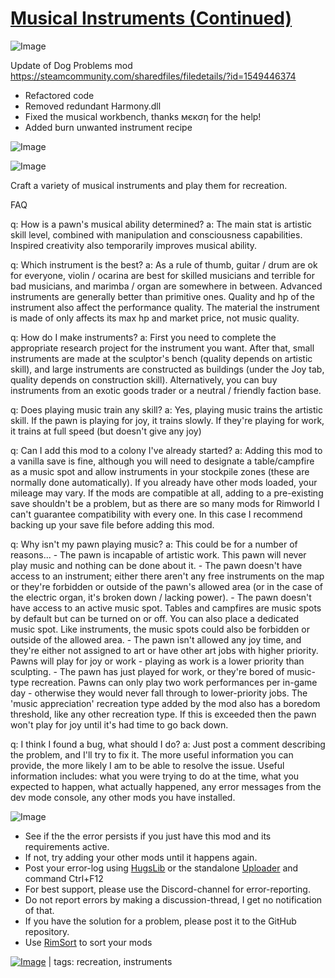 # [Musical Instruments (Continued)](https://steamcommunity.com/sharedfiles/filedetails/?id=2274558815)

![Image](https://i.imgur.com/buuPQel.png)

Update of Dog Problems mod
https://steamcommunity.com/sharedfiles/filedetails/?id=1549446374

- Refactored code
- Removed redundant Harmony.dll
- Fixed the musical workbench, thanks мєкση for the help!
- Added burn unwanted instrument recipe

![Image](https://i.imgur.com/pufA0kM.png)
	
![Image](https://i.imgur.com/Z4GOv8H.png)

Craft a variety of musical instruments and play them for recreation. 

FAQ

q: How is a pawn's musical ability determined?
a: The main stat is artistic skill level, combined with manipulation and consciousness capabilities. Inspired creativity also temporarily improves musical ability.

q: Which instrument is the best?
a: As a rule of thumb, guitar / drum are ok for everyone, violin / ocarina are best for skilled musicians and terrible for bad musicians, and marimba / organ are somewhere in between. Advanced instruments are generally better than primitive ones. Quality and hp of the instrument also affect the performance quality. The material the instrument is made of only affects its max hp and market price, not music quality.

q: How do I make instruments?
a: First you need to complete the appropriate research project for the instrument you want. After that, small instruments are made at the sculptor's bench (quality depends on artistic skill), and large instruments are constructed as buildings (under the Joy tab, quality depends on construction skill). Alternatively, you can buy instruments from an exotic goods trader or a neutral / friendly faction base.

q: Does playing music train any skill?
a: Yes, playing music trains the artistic skill. If the pawn is playing for joy, it trains slowly. If they're playing for work, it trains at full speed (but doesn't give any joy)

q: Can I add this mod to a colony I've already started?
a: Adding this mod to a vanilla save is fine, although you will need to designate a table/campfire as a music spot and allow instruments in your stockpile zones (these are normally done automatically). If you already have other mods loaded, your mileage may vary. If the mods are compatible at all, adding to a pre-existing save shouldn't be a problem, but as there are so many mods for Rimworld I can't guarantee compatibility with every one. In this case I recommend backing up your save file before adding this mod.

q: Why isn't my pawn playing music?
a: This could be for a number of reasons...
    - The pawn is incapable of artistic work. This pawn will never play music and nothing can be done about it.
    - The pawn doesn't have access to an instrument; either there aren't any free instruments on the map or they're forbidden or outside of the pawn's allowed area (or in the case of the electric organ, it's broken down / lacking power).
    - The pawn doesn't have access to an active music spot. Tables and campfires are music spots by default but can be turned on or off. You can also place a dedicated music spot. Like instruments, the music spots could also be forbidden or outside of the allowed area.
    - The pawn isn't allowed any joy time, and they're either not assigned to art or have other art jobs with higher priority. Pawns will play for joy or work - playing as work is a lower priority than sculpting.
    - The pawn has just played for work, or they're bored of music-type recreation. Pawns can only play two work performances per in-game day - otherwise they would never fall through to lower-priority jobs. The 'music appreciation' recreation type added by the mod also has a boredom threshold, like any other recreation type. If this is exceeded then the pawn won't play for joy until it's had time to go back down.

q: I think I found a bug, what should I do?
a: Just post a comment describing the problem, and I'll try to fix it. The more useful information you can provide, the more likely I am to be able to resolve the issue. Useful information includes: what you were trying to do at the time, what you expected to happen, what actually happened, any error messages from the dev mode console, any other mods you have installed.

![Image](https://i.imgur.com/PwoNOj4.png)



-  See if the the error persists if you just have this mod and its requirements active.
-  If not, try adding your other mods until it happens again.
-  Post your error-log using [HugsLib](https://steamcommunity.com/workshop/filedetails/?id=818773962) or the standalone [Uploader](https://steamcommunity.com/sharedfiles/filedetails/?id=2873415404) and command Ctrl+F12
-  For best support, please use the Discord-channel for error-reporting.
-  Do not report errors by making a discussion-thread, I get no notification of that.
-  If you have the solution for a problem, please post it to the GitHub repository.
-  Use [RimSort](https://github.com/RimSort/RimSort/releases/latest) to sort your mods

 

[![Image](https://img.shields.io/github/v/release/emipa606/MusicalInstruments?label=latest%20version&style=plastic&color=9f1111&labelColor=black)](https://steamcommunity.com/sharedfiles/filedetails/changelog/2274558815) | tags:  recreation,  instruments
